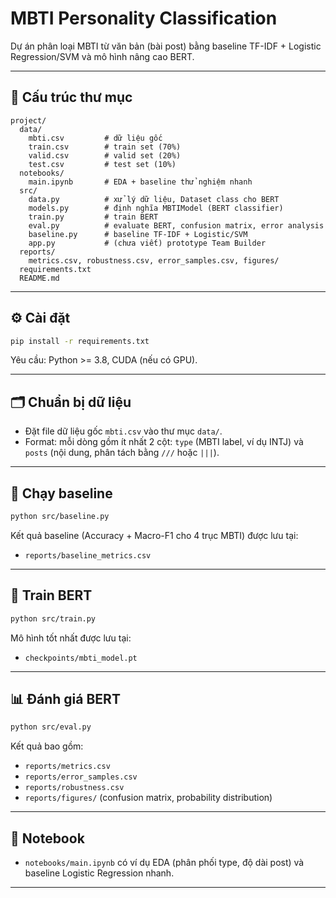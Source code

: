 # MBTI Personality Classification

Dự án phân loại MBTI từ văn bản (bài post) bằng baseline TF-IDF + Logistic Regression/SVM và mô hình nâng cao BERT.

---

## 📂 Cấu trúc thư mục

```
project/
  data/
    mbti.csv         # dữ liệu gốc
    train.csv        # train set (70%)
    valid.csv        # valid set (20%)
    test.csv         # test set (10%)
  notebooks/
    main.ipynb       # EDA + baseline thử nghiệm nhanh
  src/
    data.py          # xử lý dữ liệu, Dataset class cho BERT
    models.py        # định nghĩa MBTIModel (BERT classifier)
    train.py         # train BERT
    eval.py          # evaluate BERT, confusion matrix, error analysis
    baseline.py      # baseline TF-IDF + Logistic/SVM
    app.py           # (chưa viết) prototype Team Builder
  reports/
    metrics.csv, robustness.csv, error_samples.csv, figures/
  requirements.txt
  README.md
```

---

## ⚙️ Cài đặt

```bash
pip install -r requirements.txt
```

Yêu cầu: Python >= 3.8, CUDA (nếu có GPU).

---

## 🗂️ Chuẩn bị dữ liệu

- Đặt file dữ liệu gốc `mbti.csv` vào thư mục `data/`.
- Format: mỗi dòng gồm ít nhất 2 cột: `type` (MBTI label, ví dụ INTJ) và `posts` (nội dung, phân tách bằng `///` hoặc `|||`).

---

## 🚀 Chạy baseline

```bash
python src/baseline.py
```

Kết quả baseline (Accuracy + Macro-F1 cho 4 trục MBTI) được lưu tại:

- `reports/baseline_metrics.csv`

---

## 🚀 Train BERT

```bash
python src/train.py
```

Mô hình tốt nhất được lưu tại:

- `checkpoints/mbti_model.pt`

---

## 📊 Đánh giá BERT

```bash
python src/eval.py
```

Kết quả bao gồm:

- `reports/metrics.csv`  
- `reports/error_samples.csv`  
- `reports/robustness.csv`  
- `reports/figures/` (confusion matrix, probability distribution)

---

## 📒 Notebook

- `notebooks/main.ipynb` có ví dụ EDA (phân phối type, độ dài post) và baseline Logistic Regression nhanh.

--- 
